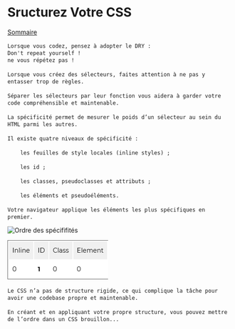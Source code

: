 # Sructurez Votre CSS

[Sommaire](./00-Sommaire.md)

    Lorsque vous codez, pensez à adopter le DRY : 
    Don't repeat yourself !
    ne vous répétez pas !

    Lorsque vous créez des sélecteurs, faites attention à ne pas y entasser trop de règles. 
    
    Séparer les sélecteurs par leur fonction vous aidera à garder votre code compréhensible et maintenable.

    La spécificité permet de mesurer le poids d’un sélecteur au sein du HTML parmi les autres.

    Il existe quatre niveaux de spécificité : 

        les feuilles de style locales (inline styles) ;

        les id ;

        les classes, pseudoclasses et attributs ;

        les éléments et pseudoéléments.

    Votre navigateur applique les éléments les plus spécifiques en premier.
![Ordre des spécififités](specificitéOrdre.png)

![spécificité](./specificite.png)

    Le CSS n’a pas de structure rigide, ce qui complique la tâche pour avoir une codebase propre et maintenable.

    En créant et en appliquant votre propre structure, vous pouvez mettre de l’ordre dans un CSS brouillon...

